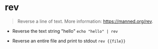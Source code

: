 # rev
> Reverse a line of text.
> More information: <https://manned.org/rev>.

- Reverse the text string "hello"
`echo "hello" | rev`

- Reverse an entire file and print to stdout
`rev {{file}}`
